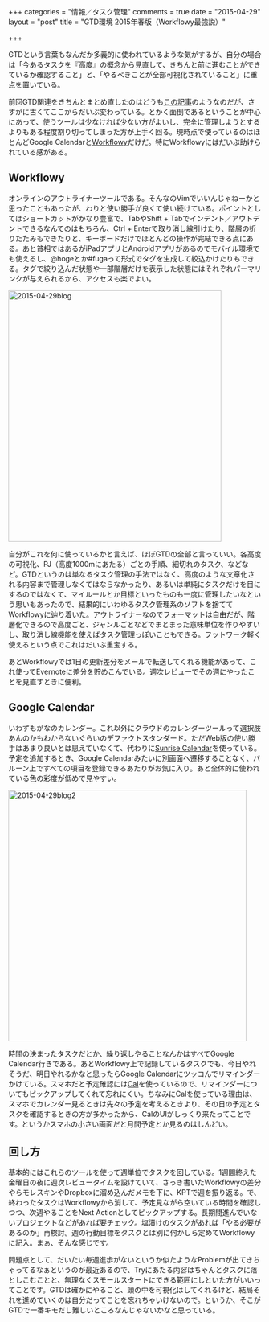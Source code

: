 +++
categories = "情報／タスク管理"
comments = true
date = "2015-04-29"
layout = "post"
title = "GTD環境 2015年春版（Workflowy最強説）"

+++

GTDという言葉もなんだか多義的に使われているような気がするが、自分の場合は「今あるタスクを『高度』の概念から見直して、きちんと前に進むことができているか確認すること」と、「やるべきことが全部可視化されていること」に重点を置いている。

前回GTD関連をきちんとまとめ直したのはどうも[この記事](http://chroju.github.io/blog/2013/11/10/post/)のようなのだが、さすがに古くてここからだいぶ変わっている。とかく面倒であるということが中心にあって、使うツールは少なければ少ない方がよいし、完全に管理しようとするよりもある程度割り切ってしまった方が上手く回る。現時点で使っているのはほとんどGoogle Calendarと[Workflowy](https://workflowy.com/)だけだ。特にWorkflowyにはだいぶ助けられている感がある。

## Workflowy

オンラインのアウトライナーツールである。そんなのVimでいいんじゃねーかと思ったこともあったが、わりと使い勝手が良くて使い続けている。ポイントとしてはショートカットがかなり豊富で、TabやShift + Tabでインデント／アウトデントできるなんてのはもちろん、Ctrl + Enterで取り消し線引けたり、階層の折りたたみもできたりと、キーボードだけでほとんどの操作が完結できる点にある。あと貧相ではあるがiPadアプリとAndroidアプリがあるのでモバイル環境でも使えるし、@hogeとか#fugaって形式でタグを生成して絞込かけたりもできる。タグで絞り込んだ状態や一部階層だけを表示した状態にはそれぞれパーマリンクが与えられるから、アクセスも楽でよい。

<a href="https://www.flickr.com/photos/chroju/17114714740" title="2015-04-29blog by chroju, on Flickr"><img src="https://farm8.staticflickr.com/7700/17114714740_7849a4f7cc.jpg" width="424" height="500" alt="2015-04-29blog"></a>

自分がこれを何に使っているかと言えば、ほぼGTDの全部と言っていい。各高度の可視化、PJ（高度1000mにあたる）ごとの手順、細切れのタスク、などなど。GTDというのは単なるタスク管理の手法ではなく、高度のような文章化される内容まで管理しなくてはならなかったり、あるいは単純にタスクだけを目にするのではなくて、マイルールとか目標といったものも一度に管理したいなという思いもあったので、結果的にいわゆるタスク管理系のソフトを捨ててWorkflowyに辿り着いた。アウトライナーなのでフォーマットは自由だが、階層化できるので高度ごと、ジャンルごとなどでまとまった意味単位を作りやすいし、取り消し線機能を使えばタスク管理っぽいこともできる。フットワーク軽く使えるという点でこれはだいぶ重宝する。

あとWorkflowyでは1日の更新差分をメールで転送してくれる機能があって、これ使ってEvernoteに差分を貯めこんでいる。週次レビューでその週にやったことを見直すときに便利。


## Google Calendar

いわずもがなのカレンダー。これ以外にクラウドのカレンダーツールって選択肢あんのかもわからないぐらいのデファクトスタンダード。ただWeb版の使い勝手はあまり良いとは思えていなくて、代わりに[Sunrise Calendar](https://calendar.sunrise.am/)を使っている。予定を追加するとき、Google Calendarみたいに別画面へ遷移することなく、バルーン上ですべての項目を登録できるあたりがお気に入り。あと全体的に使われている色の彩度が低めで見やすい。

<a href="https://www.flickr.com/photos/chroju/17094816017" title="2015-04-29blog2 by chroju, on Flickr"><img src="https://farm9.staticflickr.com/8703/17094816017_e1bb19b134.jpg" width="474" height="500" alt="2015-04-29blog2"></a>

時間の決まったタスクだとか、繰り返しやることなんかはすべてGoogle Calendar行きである。あとWorkflowy上で記録しているタスクでも、今日やれそうだ、明日やれるかなと思ったらGoogle Calendarにツッコんでリマインダーかけている。スマホだと予定確認には[Cal](https://play.google.com/store/apps/details?id=com.anydo.cal&hl=ja)を使っているので、リマインダーについてもピックアップしてくれて忘れにくい。ちなみにCalを使っている理由は、スマホでカレンダー見るときは先々の予定を考えるときより、その日の予定とタスクを確認するときの方が多かったから、CalのUIがしっくり来たってことです。というかスマホの小さい画面だと月間予定とか見るのはしんどい。


## 回し方

基本的にはこれらのツールを使って週単位でタスクを回している。1週間終えた金曜日の夜に週次レビュータイムを設けていて、さっき書いたWorkflowyの差分やらモレスキンやDropboxに溜め込んだメモを下に、KPTで週を振り返る。で、終わったタスクはWorkflowyから消して、予定見ながら空いている時間を確認しつつ、次週やることをNext Actionとしてピックアップする。長期間進んでいないプロジェクトなどがあれば要チェック。塩漬けのタスクがあれば「やる必要があるのか」再検討。週の行動目標をタスクとは別に何かしら定めてWorkflowyに記入。まぁ、そんな感じです。

問題点として、だいたい毎週進歩がないというか似たようなProblemが出てきちゃってるなぁというのが最近あるので、Tryにあたる内容はちゃんとタスクに落としこむことと、無理なくスモールスタートにできる範囲にしといた方がいいってことです。GTDは確かにやること、頭の中を可視化はしてくれるけど、結局それを進めていくのは自分だってことを忘れちゃいけないので。というか、そこがGTDで一番キモだし難しいところなんじゃないかなと思っている。

